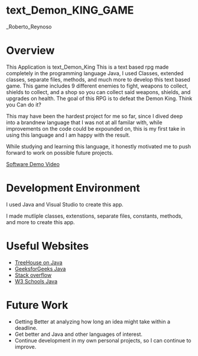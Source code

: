 # text_Demon_KING_GAME
_Roberto_Reynoso
# Overview
This Application is text_Demon_King
This is a text based rpg made completely in the programming language Java, I used Classes, extended classes, separate files, methods,
and much more to develop this text based game. This game includes 9 different enemies to fight, weapons to collect, shields to collect,
and a shop so you can collect said weapons, shields, and upgrades on health. The goal of this RPG is to defeat the Demon King. Think you
Can do it?

This may have been the hardest project for me so far, since I dived deep into a brandnew language that I was not at all familar with, while
improvements on the code could be expounded on, this is my first take in using this language and I am happy with the result.

While studying and learning this language, it honestly motivated me to push forward to work on possible future projects.

[Software Demo Video](https://youtu.be/Nhx9Z4ccK5U)

# Development Environment

I used Java and Visual Studio to create this app.

I made mutliple classes, extenstions, separate files, constants, methods, and more to create this app.

# Useful Websites

* [TreeHouse on Java](https://teamtreehouse.com/tracks/beginning-java)
* [GeeksforGeeks Java](https://www.geeksforgeeks.org/java/?ref=ghm)
* [Stack overflow](https://stackoverflow.com/)
* [W3 Schools Java](https://www.w3schools.com/java/default.asp)

# Future Work

* Getting Better at analyzing how long an idea might take within a deadline.
* Get better and Java and other languages of interest.
* Continue development in my own personal projects, so I can continue to improve.
